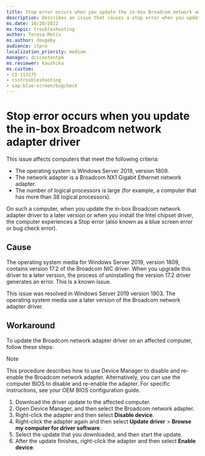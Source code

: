 ```yaml
---
title: Stop error occurs when you update the in-box Broadcom network adapter driver
description: Describes an issue that causes a stop error when you update an in-box Broadcom driver on Windows Server 2019, version 1809.
ms.date: 10/20/2022
ms.topic: troubleshooting
author: Teresa-Motiv
ms.author: dougeby
audience: itpro
localization_priority: medium
manager: dcscontentpm
ms.reviewer: kaushika
ms.custom:
- CI 113175
- csstroubleshooting
- sap:blue-screen/bugcheck
---
```

# Stop error occurs when you update the in-box Broadcom network adapter driver

This issue affects computers that meet the following criteria:

- The operating system is Windows Server 2019, version 1809.
- The network adapter is a Broadcom NX1 Gigabit Ethernet network adapter.
- The number of logical processors is large (for example, a computer that has more than 38 logical processors).

On such a computer, when you update the in-box Broadcom network adapter driver to a later version or when you install the Intel chipset driver, the computer experiences a Stop error (also known as a blue screen error or bug check error).

## Cause

The operating system media for Windows Server 2019, version 1809, contains version 17.2 of the Broadcom NIC driver. When you upgrade this driver to a later version, the process of uninstalling the version 17.2 driver generates an error. This is a known issue.  

This issue was resolved in Windows Server 2019 version 1903. The operating system media use a later version of the Broadcom network adapter driver.

## Workaround

To update the Broadcom network adapter driver on an affected computer, follow these steps:

> [!NOTE]  
> This procedure describes how to use Device Manager to disable and re-enable the Broadcom network adapter. Alternatively, you can use the computer BIOS to disable and re-enable the adapter. For specific instructions, see your OEM BIOS configuration guide.

1. Download the driver update to the affected computer.
2. Open Device Manager, and then select the Broadcom network adapter.
3. Right-click the adapter and then select **Disable device**.
4. Right-click the adapter again and then select **Update driver** > **Browse my computer for driver software**.
5. Select the update that you downloaded, and then start the update.
6. After the update finishes, right-click the adapter and then select **Enable device**.
